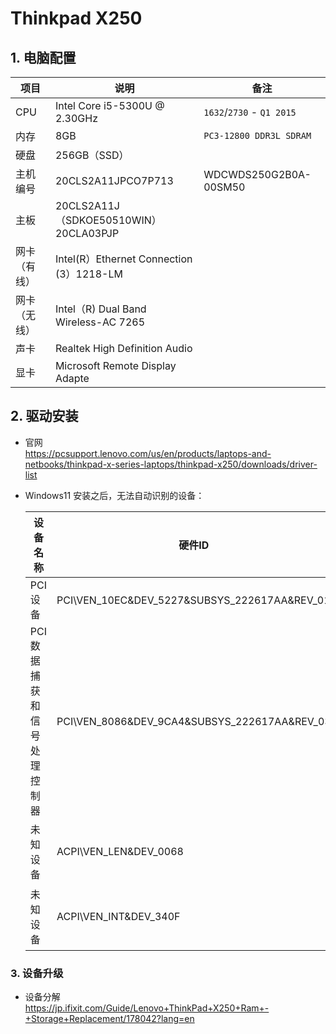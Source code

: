 # Thinkpad X250

## 1. 电脑配置

| 项目         | 说明                                        | 备注                      |
| ------------ | ------------------------------------------- | ------------------------- |
| CPU          | Intel Core i5-5300U @ 2.30GHz               | `1632`/`2730` - `Q1 2015` |
| 内存         | 8GB                                         | `PC3-12800 DDR3L SDRAM`   |
| 硬盘         | 256GB（SSD）                                |                           |
| 主机编号     | 20CLS2A11JPCO7P713                          | WDCWDS250G2B0A-00SM50     |
| 主板         | 20CLS2A11J（SDKOE50510WIN）<br />20CLA03PJP |                           |
| 网卡（有线） | Intel(R）Ethernet Connection (3）1218-LM    |                           |
| 网卡（无线） | Intel（R) Dual Band Wireless-AC 7265        |                           |
| 声卡         | Realtek High Definition Audio               |                           |
| 显卡         | Microsoft Remote Display Adapte             |                           |



## 2. 驱动安装

- 官网  
  https://pcsupport.lenovo.com/us/en/products/laptops-and-netbooks/thinkpad-x-series-laptops/thinkpad-x250/downloads/driver-list

- Windows11 安装之后，无法自动识别的设备：

  | 设备名称                     | 硬件ID                                       | 驱动名称                                                     |
  | ---------------------------- | -------------------------------------------- | ------------------------------------------------------------ |
  | PCI 设备                     | PCI\VEN_10EC&DEV_5227&SUBSYS_222617AA&REV_01 | [Realtek PCIE CardReader](https://www.driverscape.com/download/realtek-pcie-cardreader) |
  | PCI 数据捕获和信号处理控制器 | PCI\VEN_8086&DEV_9CA4&SUBSYS_222617AA&REV_03 | [Intel(R） Dynamic Platform and Thermal Framwork Chipset Participand](https://www.driverscape.com/download/intel%28r%29-dynamic-platform-%26-thermal-framework-processor-participant-driver) |
  | 未知设备                     | ACPI\VEN_LEN&DEV_0068                        | [Lenovo Power Management driver](https://pcsupport.lenovo.com/us/en/products/laptops-and-netbooks/thinkpad-x-series-laptops/thinkpad-x250/downloads/driver-list/component?name=Power%20Management&id=E1B533C3-16CA-4FBE-8BD8-FB5D7A57F431) |
  | 未知设备                     | ACPI\VEN_INT&DEV_340F                        | [Intel Collaborative Processor Performance Control](https://pcsupport.lenovo.com/us/en/products/laptops-and-netbooks/thinkpad-x-series-laptops/thinkpad-x250/downloads/driver-list/component?name=Power%20Management&id=E1B533C3-16CA-4FBE-8BD8-FB5D7A57F431) |

  

### 3. 设备升级

- 设备分解  
  https://jp.ifixit.com/Guide/Lenovo+ThinkPad+X250+Ram+-+Storage+Replacement/178042?lang=en
